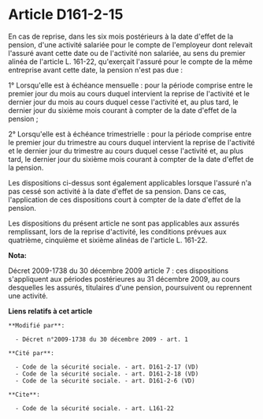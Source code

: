 # Article D161-2-15

En cas de reprise, dans les six mois postérieurs à la date d'effet de la pension, d'une activité salariée pour le compte de
l'employeur dont relevait l'assuré avant cette date ou de l'activité non salariée, au sens du premier alinéa de l'article L.
161-22, qu'exerçait l'assuré pour le compte de la même entreprise avant cette date, la pension n'est pas due : 

1° Lorsqu'elle est à échéance mensuelle : pour la période comprise entre le premier jour du mois au cours duquel intervient
la reprise de l'activité et le dernier jour du mois au cours duquel cesse l'activité et, au plus tard, le dernier jour du
sixième mois courant à compter de la date d'effet de la pension ; 

2° Lorsqu'elle est à échéance trimestrielle : pour la période comprise entre le premier jour du trimestre au cours duquel
intervient la reprise de l'activité et le dernier jour du trimestre au cours duquel cesse l'activité et, au plus tard, le
dernier jour du sixième mois courant à compter de la date d'effet de la pension. 

Les dispositions ci-dessus sont également applicables lorsque l'assuré n'a pas cessé son activité à la date d'effet de sa
pension. Dans ce cas, l'application de ces dispositions court à compter de la date d'effet de la pension.

Les dispositions du présent article ne sont pas applicables aux assurés remplissant, lors de la reprise d'activité, les
conditions prévues aux quatrième, cinquième et sixième alinéas de l'article L. 161-22.

**Nota:**

Décret 2009-1738 du 30 décembre 2009 article 7 : ces dispositions s'appliquent aux périodes postérieures au 31 décembre 2009,
au cours desquelles les assurés, titulaires d'une pension, poursuivent ou reprennent une activité.

**Liens relatifs à cet article**

	**Modifié par**:

	  - Décret n°2009-1738 du 30 décembre 2009 - art. 1

	**Cité par**:

	  - Code de la sécurité sociale. - art. D161-2-17 (VD)
	  - Code de la sécurité sociale. - art. D161-2-18 (VD)
	  - Code de la sécurité sociale. - art. D161-2-6 (VD)

	**Cite**:

	  - Code de la sécurité sociale. - art. L161-22

